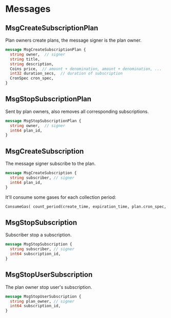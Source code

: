 <!--
order: 3
-->

# Messages

## MsgCreateSubscriptionPlan

Plan owners create plans, the message signer is the plan owner.

```protobuf
message MsgCreateSubscriptionPlan {
  string owner,  // signer
  string title,
  string description,
  Coins price,  // amount + denomination, amount + denomination, ...
  int32 duration_secs,  // duration of subscription
  CronSpec cron_spec,
}
```

## MsgStopSubscriptionPlan

Sent by plan owners, also removes all corresponding subscriptions.

```protobuf
message MsgStopSubscriptionPlan {
  string owner,  // signer
  int64 plan_id,
}
```

## MsgCreateSubscription

The message signer subscribe to the plan.

```protobuf
message MsgCreateSubscription {
  string subscriber, // signer
  int64 plan_id,
}
```

It'll consume some gases for each collection period:

```python
ConsumeGas( count_period(create_time, expiration_time, plan.cron_spec, plan.cron_tz) * GasPerCollection )
```

## MsgStopSubscription

Subscriber stop a subscription.

```protobuf
message MsgStopSubscription {
  string subscriber, // signer
  int64 subscription_id,
}
```

## MsgStopUserSubscription

The plan owner stop user's subscription.

```protobuf
message MsgStopUserSubscription {
  string plan_owner, // signer
  int64 subscription_id,
}
```

